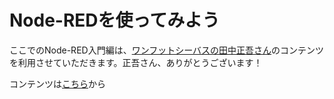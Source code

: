 # Node-REDを使ってみよう

ここでのNode-RED入門編は、[ワンフットシーバスの田中正吾さん](https://x.com/1ft_seabass?s=20)のコンテンツを利用させていただきます。正吾さん、ありがとうございます！

コンテンツは[こちら](https://1ft-seabass.github.io/node-red-beginner-handson-05/01_getting_started.html)から
